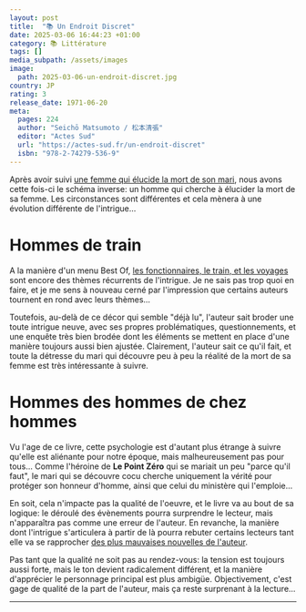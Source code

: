 ```yaml
---
layout: post
title:  "📚 Un Endroit Discret"
date: 2025-03-06 16:44:23 +01:00
category: 📚 Littérature
tags: []
media_subpath: /assets/images
image:
  path: 2025-03-06-un-endroit-discret.jpg
country: JP
rating: 3
release_date: 1971-06-20
meta:
  pages: 224
  author: "Seichō Matsumoto / 松本清張"
  editor: "Actes Sud"
  url: "https://actes-sud.fr/un-endroit-discret"
  isbn: "978-2-74279-536-9"
---
```


Après avoir suivi [une femme qui élucide la mort de son mari](/posts/le-point-zero/), nous avons cette fois-ci le schéma inverse: un homme qui cherche à élucider la mort de sa femme. Les circonstances sont différentes et cela mènera à une évolution différente de l'intrigue...

# Hommes de train

A la manière d'un menu Best Of, [les fonctionnaires, le train, et les voyages](/posts/tokyo-express/) sont encore des thèmes récurrents de l'intrigue. Je ne sais pas trop quoi en faire, et je me sens à nouveau cerné par l'impression que certains auteurs tournent en rond avec leurs thèmes...

Toutefois, au-delà de ce décor qui semble "déjà lu", l'auteur sait broder une toute intrigue neuve, avec ses propres problématiques, questionnements, et une enquête très bien brodée dont les éléments se mettent en place d'une manière toujours aussi bien ajustée. Clairement, l'auteur sait ce qu'il fait, et toute la détresse du mari qui découvre peu à peu la réalité de la mort de sa femme est très intéressante à suivre.

# Hommes des hommes de chez hommes

Vu l'age de ce livre, cette psychologie est d'autant plus étrange à suivre qu'elle est aliénante pour notre époque, mais malheureusement pas pour tous... Comme l'héroine de **Le Point Zéro** qui se mariait un peu "parce qu'il faut", le mari qui se découvre cocu cherche uniquement la vérité pour protéger son honneur d'homme, ainsi que celui du ministère qui l'emploie...

En soit, cela n'impacte pas la qualité de l'oeuvre, et le livre va au bout de sa logique: le déroulé des évènements pourra surprendre le lecteur, mais n'apparaîtra pas comme une erreur de l'auteur. En revanche, la manière dont l'intrigue s'articulera à partir de là pourra rebuter certains lecteurs tant elle va se rapprocher [des plus mauvaises nouvelles de l'auteur](/posts/la-voix/).

Pas tant que la qualité ne soit pas au rendez-vous: la tension est toujours aussi forte, mais le ton devient radicalement différent, et la manière d'apprécier le personnage principal est plus ambigüe. Objectivement, c'est gage de qualité de la part de l'auteur, mais ça reste surprenant à la lecture...

* * *
